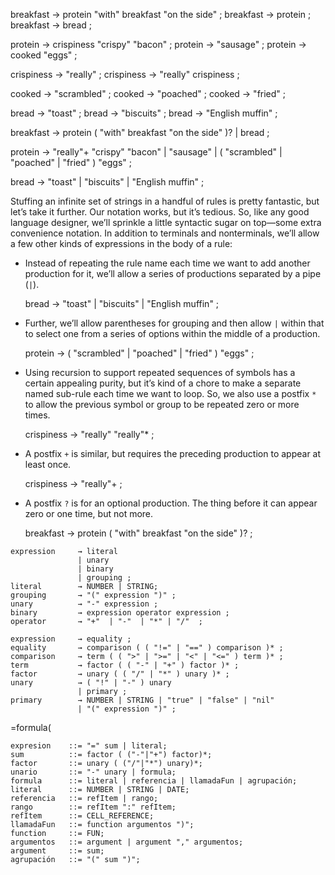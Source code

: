 breakfast  → protein "with" breakfast "on the side" ;
breakfast  → protein ;
breakfast  → bread ;

protein    → crispiness "crispy" "bacon" ;
protein    → "sausage" ;
protein    → cooked "eggs" ;

crispiness → "really" ;
crispiness → "really" crispiness ;

cooked     → "scrambled" ;
cooked     → "poached" ;
cooked     → "fried" ;

bread      → "toast" ;
bread      → "biscuits" ;
bread      → "English muffin" ;


breakfast → protein ( "with" breakfast "on the side" )? | bread ;

protein   → "really"+ "crispy" "bacon" | "sausage" | ( "scrambled" | "poached" | "fried" ) "eggs" ;

bread     → "toast" | "biscuits" | "English muffin" ;

Stuffing an infinite set of strings in a handful of rules is pretty fantastic, but let’s take it further. Our notation works, but it’s tedious. So, like any good language designer, we’ll sprinkle a little syntactic sugar on top—some extra convenience notation. In addition to terminals and nonterminals, we’ll allow a few other kinds of expressions in the body of a rule:

-   Instead of repeating the rule name each time we want to add another production for it, we’ll allow a series of productions separated by a pipe (`|`).
    
    bread → "toast" | "biscuits" | "English muffin" ;
    
-   Further, we’ll allow parentheses for grouping and then allow `|` within that to select one from a series of options within the middle of a production.
    
    protein → ( "scrambled" | "poached" | "fried" ) "eggs" ;
    
-   Using recursion to support repeated sequences of symbols has a certain appealing purity, but it’s kind of a chore to make a separate named sub-rule each time we want to loop. So, we also use a postfix `*` to allow the previous symbol or group to be repeated zero or more times.
    
    crispiness → "really" "really"* ;
    
-   A postfix `+` is similar, but requires the preceding production to appear at least once.
    
    crispiness → "really"+ ;
    
-   A postfix `?` is for an optional production. The thing before it can appear zero or one time, but not more.
    
    breakfast → protein ( "with" breakfast "on the side" )? ;


```
expression     → literal
               | unary
               | binary
               | grouping ;
literal        → NUMBER | STRING;
grouping       → "(" expression ")" ;
unary          → "-" expression ;
binary         → expression operator expression ;
operator       → "+"  | "-"  | "*" | "/"  ;
```






```
expression     → equality ;
equality       → comparison ( ( "!=" | "==" ) comparison )* ;
comparison     → term ( ( ">" | ">=" | "<" | "<=" ) term )* ;
term           → factor ( ( "-" | "+" ) factor )* ;
factor         → unary ( ( "/" | "*" ) unary )* ;
unary          → ( "!" | "-" ) unary
               | primary ;
primary        → NUMBER | STRING | "true" | "false" | "nil"
               | "(" expression ")" ;
```
















=formula( 


```
expresion    ::= "=" sum | literal; 
sum          ::= factor ( ("-"|"+") factor)*;
factor       ::= unary ( ("/"|"*") unary)*;
unario       ::= "-" unary | formula;
formula      ::= literal | referencia | llamadaFun | agrupación;
literal	     ::= NUMBER | STRING | DATE;
referencia   ::= refItem | rango; 
rango        ::= refItem ":" refItem;
refItem      ::= CELL_REFERENCE;
llamadaFun   ::= function argumentos ")";
function     ::= FUN; 
argumentos   ::= argument | argument "," argumentos;
argument     ::= sum;
agrupación   ::= "(" sum ")";
```